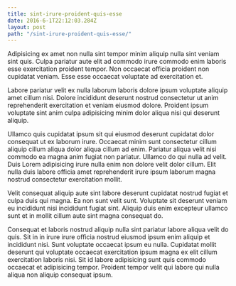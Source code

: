 ```yaml
---
title: sint-irure-proident-quis-esse
date: 2016-6-1T22:12:03.284Z
layout: post
path: "/sint-irure-proident-quis-esse/"
---
```


Adipisicing ex amet non nulla sint tempor minim aliquip nulla sint veniam sint quis. Culpa pariatur aute elit ad commodo irure commodo enim laboris esse exercitation proident tempor. Non occaecat officia proident non cupidatat veniam. Esse esse occaecat voluptate ad exercitation et.

Labore pariatur velit ex nulla laborum laboris dolore ipsum voluptate aliquip amet cillum nisi. Dolore incididunt deserunt nostrud consectetur ut anim reprehenderit exercitation et veniam eiusmod dolore. Proident ipsum voluptate sint anim culpa adipisicing minim dolor aliqua nisi qui deserunt aliquip.

Ullamco quis cupidatat ipsum sit qui eiusmod deserunt cupidatat dolor consequat ut ex laborum irure. Occaecat minim sunt consectetur cillum aliquip cillum aliqua dolor aliqua cillum ad enim. Pariatur aliqua velit nisi commodo ea magna anim fugiat non pariatur. Ullamco do qui nulla ad velit. Duis Lorem adipisicing irure nulla enim non dolore velit dolor cillum. Elit nulla duis labore officia amet reprehenderit irure ipsum laborum magna nostrud consectetur exercitation mollit.

Velit consequat aliquip aute sint labore deserunt cupidatat nostrud fugiat et culpa duis qui magna. Ea non sunt velit sunt. Voluptate sit deserunt veniam eu incididunt nisi incididunt fugiat sint. Aliquip duis enim excepteur ullamco sunt et in mollit cillum aute sint magna consequat do.

Consequat et laboris nostrud aliquip nulla sint pariatur labore aliqua velit do quis. Sit in in irure irure officia nostrud eiusmod ipsum enim aliquip et incididunt nisi. Sunt voluptate occaecat ipsum eu nulla. Cupidatat mollit deserunt qui voluptate occaecat exercitation ipsum magna ex elit cillum exercitation laboris nisi. Sit id labore adipisicing sunt quis commodo occaecat et adipisicing tempor. Proident tempor velit qui labore qui nulla aliqua non aliquip consequat ipsum.